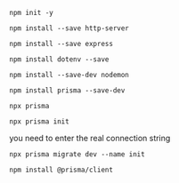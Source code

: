 ```
npm init -y
```

```
npm install --save http-server
```

```
npm install --save express
```

```
npm install dotenv --save
```

```
npm install --save-dev nodemon
```

```
npm install prisma --save-dev
 ```

 ```
npx prisma
 ```

```
npx prisma init
```

  you need to enter the real connection string
```
npx prisma migrate dev --name init
```

```
npm install @prisma/client
```



